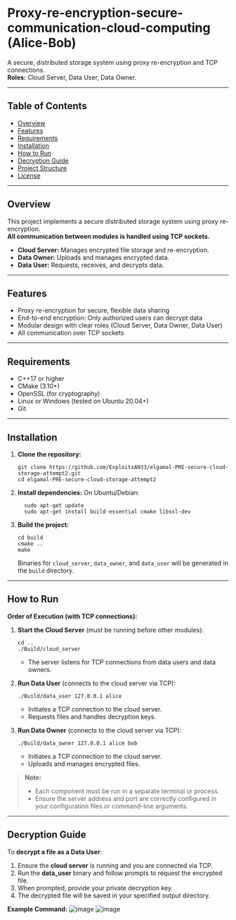 # Proxy-re-encryption-secure-communication-cloud-computing (Alice-Bob)

A secure, distributed storage system using proxy re-encryption and TCP connections.  
**Roles:** Cloud Server, Data User, Data Owner.

---

## Table of Contents

- [Overview](#overview)
- [Features](#features)
- [Requirements](#requirements)
- [Installation](#installation)
- [How to Run](#how-to-run)
- [Decryption Guide](#decryption-guide)
- [Project Structure](#project-structure)
- [License](#license)

---

## Overview

This project implements a secure distributed storage system using proxy re-encryption.  
**All communication between modules is handled using TCP sockets.**

- **Cloud Server:** Manages encrypted file storage and re-encryption.
- **Data Owner:** Uploads and manages encrypted data.
- **Data User:** Requests, receives, and decrypts data.

---

## Features

- Proxy re-encryption for secure, flexible data sharing
- End-to-end encryption: Only authorized users can decrypt data
- Modular design with clear roles (Cloud Server, Data Owner, Data User)
- All communication over TCP sockets

---

## Requirements

- C++17 or higher
- CMake (3.10+)
- OpenSSL (for cryptography)
- Linux or Windows (tested on Ubuntu 20.04+)
- Git

---

## Installation

1. **Clone the repository:**
    ```
    git clone https://github.com/ExploitxAN33/elgamal-PRE-secure-cloud-storage-attempt2.git
    cd elgamal-PRE-secure-cloud-storage-attempt2
    ```

2. **Install dependencies:**
    On Ubuntu/Debian:
   ```
     sudo apt-get update
     sudo apt-get install build-essential cmake libssl-dev
   ```

3. **Build the project:**
    ```
    cd build
    cmake ..
    make
    ```
    Binaries for `cloud_server`, `data_owner`, and `data_user` will be generated in the `build` directory.

---

## How to Run

**Order of Execution (with TCP connections):**

1. **Start the Cloud Server** (must be running before other modules):
    ```
    cd ..
    ./Build/cloud_server 
    ```
    - The server listens for TCP connections from data users and data owners.

2. **Run Data User** (connects to the cloud server via TCP):
    ```
    ./Build/data_user 127.0.0.1 alice
    ```
    - Initiates a TCP connection to the cloud server.
    - Requests files and handles decryption keys.

3. **Run Data Owner** (connects to the cloud server via TCP):
    ```
    ./Build/data_owner 127.0.0.1 alice bob
    ```
    - Initiates a TCP connection to the cloud server.
    - Uploads and manages encrypted files.

> **Note:**  
> - Each component must be run in a separate terminal or process.  
> - Ensure the server address and port are correctly configured in your configuration files or command-line arguments.

---

## Decryption Guide

To **decrypt a file as a Data User**:

1. Ensure the **cloud server** is running and you are connected via TCP.
2. Run the **data_user** binary and follow prompts to request the encrypted file.
3. When prompted, provide your private decryption key.
4. The decrypted file will be saved in your specified output directory.

**Example Command:**
![image](https://github.com/user-attachments/assets/7e64c052-d439-44de-82d8-1a0e73c458cd)
![image](https://github.com/user-attachments/assets/e8e5fcb7-5a7a-4804-a025-7f5ee8192f4b)


